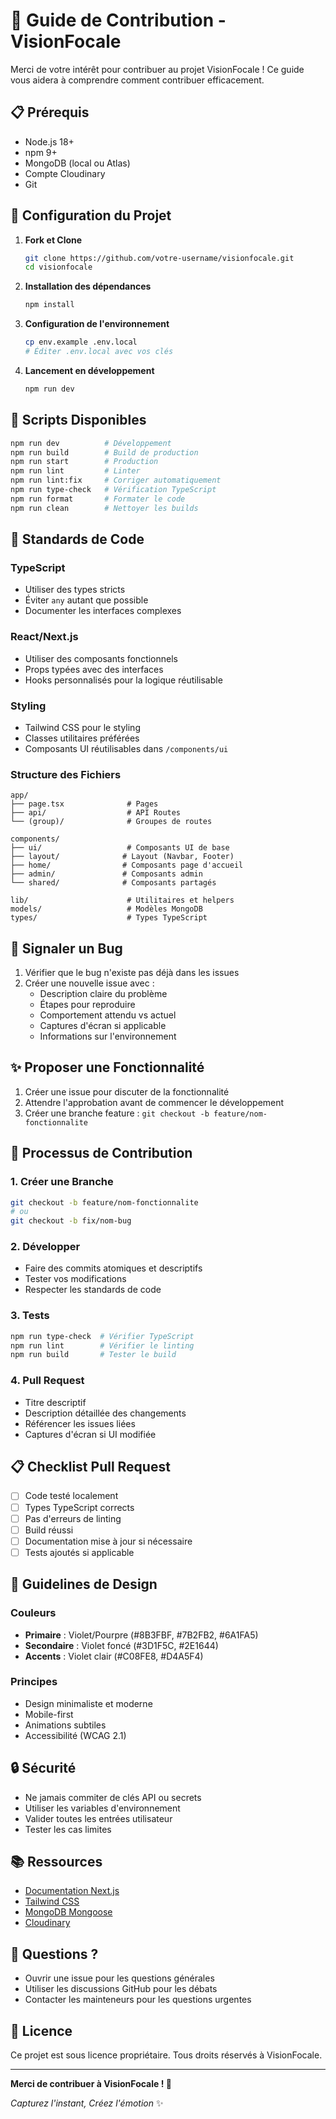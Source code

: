 # 🤝 Guide de Contribution - VisionFocale

Merci de votre intérêt pour contribuer au projet VisionFocale ! Ce guide vous aidera à comprendre comment contribuer efficacement.

## 📋 Prérequis

- Node.js 18+
- npm 9+
- MongoDB (local ou Atlas)
- Compte Cloudinary
- Git

## 🚀 Configuration du Projet

1. **Fork et Clone**
   ```bash
   git clone https://github.com/votre-username/visionfocale.git
   cd visionfocale
   ```

2. **Installation des dépendances**
   ```bash
   npm install
   ```

3. **Configuration de l'environnement**
   ```bash
   cp env.example .env.local
   # Éditer .env.local avec vos clés
   ```

4. **Lancement en développement**
   ```bash
   npm run dev
   ```

## 🔧 Scripts Disponibles

```bash
npm run dev          # Développement
npm run build        # Build de production
npm run start        # Production
npm run lint         # Linter
npm run lint:fix     # Corriger automatiquement
npm run type-check   # Vérification TypeScript
npm run format       # Formater le code
npm run clean        # Nettoyer les builds
```

## 📝 Standards de Code

### TypeScript
- Utiliser des types stricts
- Éviter `any` autant que possible
- Documenter les interfaces complexes

### React/Next.js
- Utiliser des composants fonctionnels
- Props typées avec des interfaces
- Hooks personnalisés pour la logique réutilisable

### Styling
- Tailwind CSS pour le styling
- Classes utilitaires préférées
- Composants UI réutilisables dans `/components/ui`

### Structure des Fichiers
```
app/
├── page.tsx              # Pages
├── api/                  # API Routes
└── (group)/              # Groupes de routes

components/
├── ui/                   # Composants UI de base
├── layout/              # Layout (Navbar, Footer)
├── home/                # Composants page d'accueil
├── admin/               # Composants admin
└── shared/              # Composants partagés

lib/                      # Utilitaires et helpers
models/                   # Modèles MongoDB
types/                    # Types TypeScript
```

## 🐛 Signaler un Bug

1. Vérifier que le bug n'existe pas déjà dans les issues
2. Créer une nouvelle issue avec :
   - Description claire du problème
   - Étapes pour reproduire
   - Comportement attendu vs actuel
   - Captures d'écran si applicable
   - Informations sur l'environnement

## ✨ Proposer une Fonctionnalité

1. Créer une issue pour discuter de la fonctionnalité
2. Attendre l'approbation avant de commencer le développement
3. Créer une branche feature : `git checkout -b feature/nom-fonctionnalite`

## 🔄 Processus de Contribution

### 1. Créer une Branche
```bash
git checkout -b feature/nom-fonctionnalite
# ou
git checkout -b fix/nom-bug
```

### 2. Développer
- Faire des commits atomiques et descriptifs
- Tester vos modifications
- Respecter les standards de code

### 3. Tests
```bash
npm run type-check  # Vérifier TypeScript
npm run lint        # Vérifier le linting
npm run build       # Tester le build
```

### 4. Pull Request
- Titre descriptif
- Description détaillée des changements
- Référencer les issues liées
- Captures d'écran si UI modifiée

## 📋 Checklist Pull Request

- [ ] Code testé localement
- [ ] Types TypeScript corrects
- [ ] Pas d'erreurs de linting
- [ ] Build réussi
- [ ] Documentation mise à jour si nécessaire
- [ ] Tests ajoutés si applicable

## 🎨 Guidelines de Design

### Couleurs
- **Primaire** : Violet/Pourpre (#8B3FBF, #7B2FB2, #6A1FA5)
- **Secondaire** : Violet foncé (#3D1F5C, #2E1644)
- **Accents** : Violet clair (#C08FE8, #D4A5F4)

### Principes
- Design minimaliste et moderne
- Mobile-first
- Animations subtiles
- Accessibilité (WCAG 2.1)

## 🔒 Sécurité

- Ne jamais commiter de clés API ou secrets
- Utiliser les variables d'environnement
- Valider toutes les entrées utilisateur
- Tester les cas limites

## 📚 Ressources

- [Documentation Next.js](https://nextjs.org/docs)
- [Tailwind CSS](https://tailwindcss.com/docs)
- [MongoDB Mongoose](https://mongoosejs.com/docs)
- [Cloudinary](https://cloudinary.com/documentation)

## 🤔 Questions ?

- Ouvrir une issue pour les questions générales
- Utiliser les discussions GitHub pour les débats
- Contacter les mainteneurs pour les questions urgentes

## 📄 Licence

Ce projet est sous licence propriétaire. Tous droits réservés à VisionFocale.

---

**Merci de contribuer à VisionFocale ! 🎉**

*Capturez l'instant, Créez l'émotion* ✨
